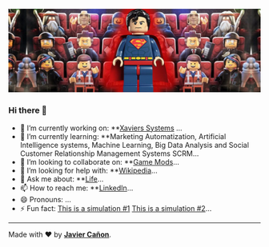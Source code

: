 ![JavierCanon](Javier-Canon-Top-Banner-1500x500.jpg)

### Hi there 👋

- 🔭 I’m currently working on: **[Xaviers Systems](https://xaviers.systems/) ...
- 🌱 I’m currently learning: **Marketing Automatization, Artificial Intelligence systems, Machine Learning, Big Data Analysis and Social Customer Relationship Management Systems SCRM...
- 👯 I’m looking to collaborate on: **[Game Mods](https://steamcommunity.com/id/acehart/myworkshopfiles/)...
- 🤔 I’m looking for help with: **[Wikipedia](https://es.wikipedia.org/wiki/Usuario:Acehart)...
- 💬 Ask me about: **[Life](https://www.javiercanon.com/p/acerca-de-javier-canon.html)...
- 📫 How to reach me: **[LinkedIn](https://www.linkedin.com/in/javiercanonr/)...
- 😄 Pronouns: ...
- ⚡ Fun fact:  [This is a simulation #1](https://www.youtube.com/watch?v=yGfTDcHJHSI)  [This is a simulation #2](https://www.youtube.com/watch?v=tlTKTTt47WE)...

---
Made with ❤️ by **[Javier Cañon](https://javiercanon.com)**.
